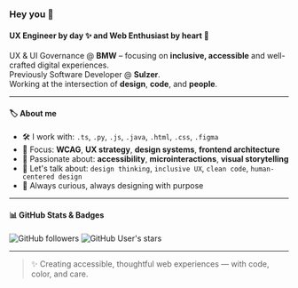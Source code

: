 ### Hey you 👋

#### UX Engineer by day ✨ and Web Enthusiast by heart 💜

UX & UI Governance @ **BMW** – focusing on **inclusive, accessible** and well-crafted digital experiences.<br>
Previously Software Developer @ **Sulzer**.<br>
Working at the intersection of **design**, **code**, and **people**.

---

#### 🏷️ About me

- 🛠️ I work with: `.ts`, `.py`, `.js`, `.java`, `.html`, `.css`, `.figma`
- 🎯 Focus: **WCAG**, **UX strategy**, **design systems**, **frontend architecture**
- 🌈 Passionate about: **accessibility**, **microinteractions**, **visual storytelling**
- 💬 Let's talk about: `design thinking`, `inclusive UX`, `clean code`, `human-centered design`
- 🤝 Always curious, always designing with purpose

---

#### 📊 GitHub Stats & Badges

![GitHub followers](https://img.shields.io/github/followers/ubeganov?label=Follow&style=social)
![GitHub User's stars](https://img.shields.io/github/stars/ubeganov?affiliations=OWNER%2CCOLLABORATOR&style=social)
<!-- ![Top Langs](https://github-readme-stats.vercel.app/api/top-langs/?username=ubeganov&layout=compact&theme=radical)
![GitHub stats](https://github-readme-stats.vercel.app/api?username=ubeganov&show_icons=true&theme=radical) --->

---

> ✨ Creating accessible, thoughtful web experiences — with code, color, and care.
